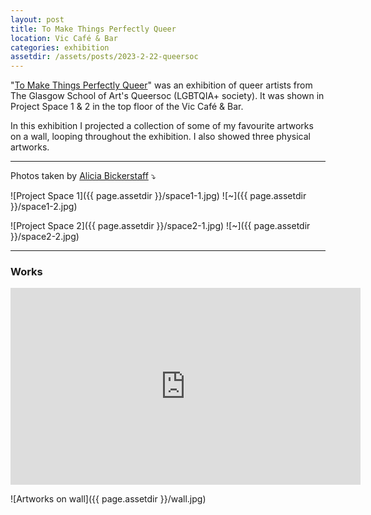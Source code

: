 ```yaml
---
layout: post
title: To Make Things Perfectly Queer
location: Vic Café & Bar
categories: exhibition
assetdir: /assets/posts/2023-2-22-queersoc
---
```


"[To Make Things Perfectly Queer](https://www.instagram.com/p/Co48PZRqbLO/)" was an exhibition of queer artists from The Glasgow School of Art's Queersoc (LGBTQIA+ society). It was shown in Project Space 1 & 2 in the top floor of the Vic Café & Bar. 

In this exhibition I projected a collection of some of my favourite artworks on a wall, looping throughout the exhibition. I also showed three physical artworks.

---
Photos taken by [Alicia Bickerstaff](https://aliciabickerstaff.myportfolio.com/work) ⤵

![Project Space 1]({{ page.assetdir }}/space1-1.jpg)
![~]({{ page.assetdir }}/space1-2.jpg)

![Project Space 2]({{ page.assetdir }}/space2-1.jpg)
![~]({{ page.assetdir }}/space2-2.jpg)

---

### Works

<iframe width="560" height="315" src="https://www.youtube.com/embed/5Ryn53xIvvw" title="YouTube video player" frameborder="0" allow="accelerometer; autoplay; clipboard-write; encrypted-media; gyroscope; picture-in-picture; web-share" allowfullscreen></iframe>

![Artworks on wall]({{ page.assetdir }}/wall.jpg)